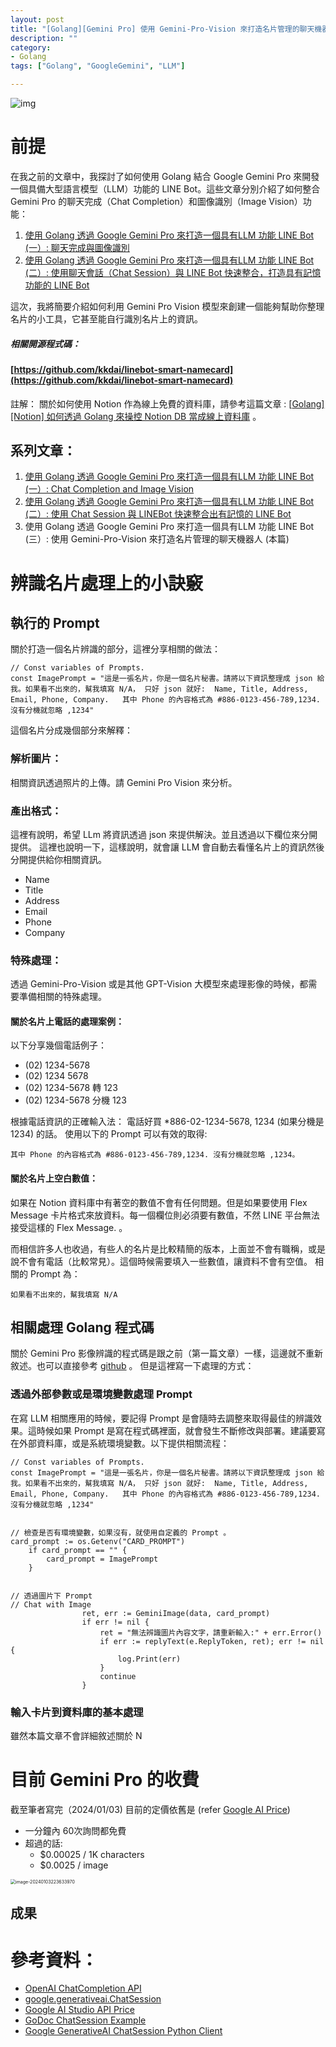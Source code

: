 ```yaml
---
layout: post
title: "[Golang][Gemini Pro] 使用 Gemini-Pro-Vision 來打造名片管理的聊天機器人"
description: ""
category: 
- Golang
tags: ["Golang", "GoogleGemini", "LLM"]

---
```


![img](../images/2022/add_card.jpg)



# 前提

在我之前的文章中，我探討了如何使用 Golang 結合 Google Gemini Pro 來開發一個具備大型語言模型（LLM）功能的 LINE Bot。這些文章分別介紹了如何整合 Gemini Pro 的聊天完成（Chat Completion）和圖像識別（Image Vision）功能：

1. [使用 Golang 透過 Google Gemini Pro 來打造一個具有LLM 功能 LINE Bot (一）: 聊天完成與圖像識別](https://www.evanlin.com/til-gogle-gemini-pro-linebot/)
2. [使用 Golang 透過 Google Gemini Pro 來打造一個具有LLM 功能 LINE Bot (二）: 使用聊天會話（Chat Session）與 LINE Bot 快速整合，打造具有記憶功能的 LINE Bot](https://www.evanlin.com/til-gogle-gemini-pro-chat-session/)

這次，我將簡要介紹如何利用 Gemini Pro Vision 模型來創建一個能夠幫助你整理名片的小工具，它甚至能自行識別名片上的資訊。

##### 相關開源程式碼：

#### [https://github.com/kkdai/linebot-smart-namecard](https://github.com/kkdai/linebot-smart-namecard)

註解： 關於如何使用 Notion 作為線上免費的資料庫，請參考這篇文章 : [[Golang\][Notion] 如何透過 Golang 來操控 Notion DB 當成線上資料庫](https://www.evanlin.com/til-golang-notion-db/) 。

## 系列文章：

1. [使用 Golang 透過 Google Gemini Pro 來打造一個具有LLM 功能 LINE Bot (一）: Chat Completion and Image Vision](https://www.evanlin.com/til-gogle-gemini-pro-linebot/)
2. [使用 Golang 透過 Google Gemini Pro 來打造一個具有LLM 功能 LINE Bot (二）: 使用 Chat Session 與 LINEBot 快速整合出有記憶的 LINE Bot ](https://www.evanlin.com/til-gogle-gemini-pro-chat-session/)
3. 使用 Golang 透過 Google Gemini Pro 來打造一個具有LLM 功能 LINE Bot (三）: 使用 Gemini-Pro-Vision 來打造名片管理的聊天機器人 (本篇)



# 辨識名片處理上的小訣竅

## 執行的 Prompt 
關於打造一個名片辨識的部分，這裡分享相關的做法：

```
// Const variables of Prompts.
const ImagePrompt = "這是一張名片，你是一個名片秘書。請將以下資訊整理成 json 給我。如果看不出來的，幫我填寫 N/A， 只好 json 就好:  Name, Title, Address, Email, Phone, Company.   其中 Phone 的內容格式為 #886-0123-456-789,1234. 沒有分機就忽略 ,1234"

```

這個名片分成幾個部分來解釋：

### **解析圖片**： 

相關資訊透過照片的上傳。請 Gemini Pro Vision 來分析。

### **產出格式**： 

這裡有說明，希望 LLm 將資訊透過 json 來提供解決。並且透過以下欄位來分開提供。 這裡也說明一下，這樣說明，就會讓 LLM 會自動去看懂名片上的資訊然後分開提供給你相關資訊。

- Name
- Title
- Address
- Email
- Phone
- Company

### **特殊處理**：

透過 Gemini-Pro-Vision 或是其他 GPT-Vision 大模型來處理影像的時候，都需要準備相關的特殊處理。

#### 關於名片上電話的處理案例：

以下分享幾個電話例子：

- (02) 1234-5678
- (02) 1234 5678
- (02) 1234-5678 轉 123
- (02) 1234-5678 分機 123

根據電話資訊的正確輸入法： 電話好買 *886-02-1234-5678, 1234 (如果分機是 1234) 的話。 使用以下的 Prompt 可以有效的取得:

```
其中 Phone 的內容格式為 #886-0123-456-789,1234. 沒有分機就忽略 ,1234。
```


#### 關於名片上空白數值：

如果在 Notion 資料庫中有著空的數值不會有任何問題。但是如果要使用 Flex Message 卡片格式來放資料。每一個欄位則必須要有數值，不然 LINE 平台無法接受這樣的 Flex Message. 。

而相信許多人也收過，有些人的名片是比較精簡的版本，上面並不會有職稱，或是說不會有電話（比較常見）。這個時候需要填入一些數值，讓資料不會有空值。 相關的 Prompt 為：

```
如果看不出來的，幫我填寫 N/A
```

## 相關處理 Golang 程式碼

關於 Gemini Pro 影像辨識的程式碼是跟之前（第一篇文章）一樣，這邊就不重新敘述。也可以直接參考 [github](https://github.com/kkdai/linebot-smart-namecard/blob/main/gemini.go) 。 但是這裡寫一下處理的方式：

### 透過外部參數或是環境變數處理 Prompt

在寫 LLM 相關應用的時候，要記得 Prompt 是會隨時去調整來取得最佳的辨識效果。這時候如果 Prompt 是寫在程式碼裡面，就會發生不斷修改與部署。建議要寫在外部資料庫，或是系統環境變數。以下提供相關流程：

```
// Const variables of Prompts.
const ImagePrompt = "這是一張名片，你是一個名片秘書。請將以下資訊整理成 json 給我。如果看不出來的，幫我填寫 N/A， 只好 json 就好:  Name, Title, Address, Email, Phone, Company.   其中 Phone 的內容格式為 #886-0123-456-789,1234. 沒有分機就忽略 ,1234"


// 檢查是否有環境變數，如果沒有，就使用自定義的 Prompt 。
card_prompt := os.Getenv("CARD_PROMPT")
	if card_prompt == "" {
		card_prompt = ImagePrompt
	}
	

// 透過圖片下 Prompt
// Chat with Image
				ret, err := GeminiImage(data, card_prompt)
				if err != nil {
					ret = "無法辨識圖片內容文字，請重新輸入:" + err.Error()
					if err := replyText(e.ReplyToken, ret); err != nil {
						log.Print(err)
					}
					continue
				}
```

### 輸入卡片到資料庫的基本處理

雖然本篇文章不會詳細敘述關於 N

# 目前 Gemini Pro 的收費

截至筆者寫完（2024/01/03) 目前的定價依舊是 (refer [Google AI Price](https://ai.google.dev/pricing))

- 一分鐘內 60次詢問都免費
- 超過的話:
  - $0.00025 / 1K characters
  - $0.0025 / image

<img src="../images/2022/image-20240103223633970.png" alt="image-20240103223633970" style="zoom:50%;" />



## 成果





# 參考資料：

- [OpenAI ChatCompletion API](https://platform.openai.com/docs/guides/text-generation/chat-completions-api)
- [google.generativeai.ChatSession](https://ai.google.dev/api/python/google/generativeai/ChatSession?hl=en)
- [Google AI Studio API Price](https://ai.google.dev/pricing)
- [GoDoc ChatSession Example](https://pkg.go.dev/github.com/google/generative-ai-go/genai#example-ChatSession)
- [Google GenerativeAI ChatSession Python Client](https://ai.google.dev/api/python/google/generativeai/ChatSession?hl=en) 
